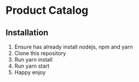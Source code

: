 # Product Catalog

## Installation
1. Ensure has already install nodejs, npm and yarn
2. Clone this repository
3. Run yarn install
4. Run yarn start
5. Happy enjoy